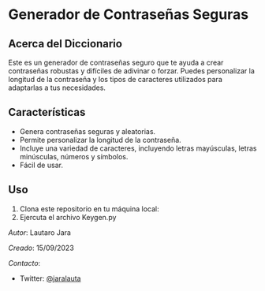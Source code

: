 # Generador de Contraseñas Seguras

## Acerca del Diccionario 

Este es un generador de contraseñas seguro que te ayuda a crear contraseñas robustas y difíciles de adivinar o forzar. Puedes personalizar la longitud de la contraseña y los tipos de caracteres utilizados para adaptarlas a tus necesidades.

## Características

- Genera contraseñas seguras y aleatorias.
- Permite personalizar la longitud de la contraseña.
- Incluye una variedad de caracteres, incluyendo letras mayúsculas, letras minúsculas, números y símbolos.
- Fácil de usar.

## Uso

1. Clona este repositorio en tu máquina local:
2. Ejercuta el archivo Keygen.py


*Autor*: Lautaro Jara

*Creado*: 15/09/2023

*Contacto*:

- Twitter: [@jaralauta](https://twitter.com/jaralauta)